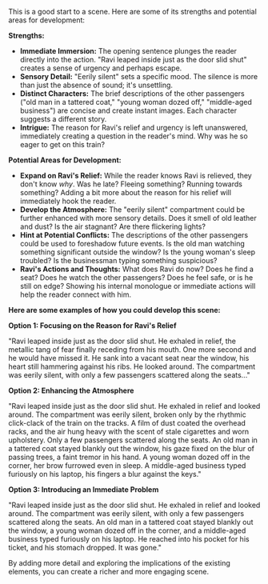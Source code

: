 This is a good start to a scene. Here are some of its strengths and potential areas for development:

**Strengths:**

*   **Immediate Immersion:** The opening sentence plunges the reader directly into the action. "Ravi leaped inside just as the door slid shut" creates a sense of urgency and perhaps escape.
*   **Sensory Detail:** "Eerily silent" sets a specific mood. The silence is more than just the absence of sound; it's unsettling.
*   **Distinct Characters:** The brief descriptions of the other passengers ("old man in a tattered coat," "young woman dozed off," "middle-aged business") are concise and create instant images. Each character suggests a different story.
*   **Intrigue:** The reason for Ravi's relief and urgency is left unanswered, immediately creating a question in the reader's mind. Why was he so eager to get on this train?

**Potential Areas for Development:**

*   **Expand on Ravi's Relief:** While the reader knows Ravi is relieved, they don't know *why*. Was he late? Fleeing something? Running towards something? Adding a bit more about the reason for his relief will immediately hook the reader.
*   **Develop the Atmosphere:** The "eerily silent" compartment could be further enhanced with more sensory details. Does it smell of old leather and dust? Is the air stagnant? Are there flickering lights?
*   **Hint at Potential Conflicts:** The descriptions of the other passengers could be used to foreshadow future events. Is the old man watching something significant outside the window? Is the young woman's sleep troubled? Is the businessman typing something suspicious?
*   **Ravi's Actions and Thoughts:** What does Ravi do now? Does he find a seat? Does he watch the other passengers? Does he feel safe, or is he still on edge? Showing his internal monologue or immediate actions will help the reader connect with him.

**Here are some examples of how you could develop this scene:**

**Option 1: Focusing on the Reason for Ravi's Relief**

"Ravi leaped inside just as the door slid shut. He exhaled in relief, the metallic tang of fear finally receding from his mouth. One more second and he would have missed it. He sank into a vacant seat near the window, his heart still hammering against his ribs. He looked around. The compartment was eerily silent, with only a few passengers scattered along the seats..."

**Option 2: Enhancing the Atmosphere**

"Ravi leaped inside just as the door slid shut. He exhaled in relief and looked around. The compartment was eerily silent, broken only by the rhythmic click-clack of the train on the tracks. A film of dust coated the overhead racks, and the air hung heavy with the scent of stale cigarettes and worn upholstery. Only a few passengers scattered along the seats. An old man in a tattered coat stayed blankly out the window, his gaze fixed on the blur of passing trees, a faint tremor in his hand. A young woman dozed off in the corner, her brow furrowed even in sleep. A middle-aged business typed furiously on his laptop, his fingers a blur against the keys."

**Option 3: Introducing an Immediate Problem**

"Ravi leaped inside just as the door slid shut. He exhaled in relief and looked around. The compartment was eerily silent, with only a few passengers scattered along the seats. An old man in a tattered coat stayed blankly out the window, a young woman dozed off in the corner, and a middle-aged business typed furiously on his laptop. He reached into his pocket for his ticket, and his stomach dropped. It was gone."

By adding more detail and exploring the implications of the existing elements, you can create a richer and more engaging scene.
